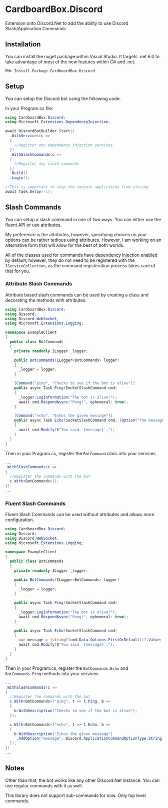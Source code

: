 # CardboardBox.Discord
Extension onto Discord.Net to add the ability to use Discord Slash/Application Commands

## Installation
You can install the nuget package within Visual Studio. It targets .net 6.0 to take advantage of most of the new features within C# and .net.

```
PM> Install-Package CardboardBox.Discord
```

## Setup
You can setup the Discord bot using the following code:

In your Program.cs file:
```csharp
using CardboardBox.Discord;
using Microsoft.Extensions.DependencyInjection;

await DiscordBotBuilder.Start()
  .WithServices(c => 
  {
    //Register any dependency injection services
  })
  .WithSlashCommands(c =>
  {
    //Register any slash commands
  })
  .Build()
  .Login();

//This is important to stop the console application from closing
await Task.Delay(-1);
```

## Slash Commands
You can setup a slash command in one of two ways. You can either use the fluent API or use attributes.

My preference is the attributes, however, specifying choices on your options can be rather tedious using attributes. However, I am working on an alternative form that will allow for the best of both worlds.

All of the classes used for commands have dependency injection enabled by default, however, they do not need to be registered with the `IServiceCollection`, as the command registeration process takes care of that for you.

### Attribute Slash Commands
Attribute based slash commands can be used by creating a class and decorating the methods with attributes.

```csharp
using CardboardBox.Discord;
using Discord;
using Discord.WebSocket;
using Microsoft.Extensions.Logging;

namespace ExampleClient 
{
  public class BotCommands 
  {
    private readonly ILogger _logger;

    public BotCommands(ILogger<BotCommands> logger)
    {
      _logger = logger;
    }

    [Command("ping", "Checks to see if the bot is alive")]
    public async Task Ping(SocketSlashCommand cmd)
    {
      _logger.LogInformation("The bot is alive!");
      await cmd.RespondAsync("Pong!", ephemeral: true);
    }

    [Command("echo", "Echos the given message")]
    public async Task Echo(SocketSlashCommand cmd, [Option("The message to echo", true)] string message)
    {
      await cmd.Modify($"You said `{message}`.");
    }
  }
}
```

Then in your Program.cs, register the `BotCommand` class into your services

```csharp
...
.WithSlashCommands(c => 
{
  //Register the commands with the bot
  c.With<BotCommands>();
})
...
```

### Fluent Slash Commands
Fluent Slash Commands can be used without attributes and allows more configuration.

```csharp
using CardboardBox.Discord;
using Discord;
using Discord.WebSocket;
using Microsoft.Extensions.Logging;

namespace ExampleClient 
{
  public class BotCommands 
  {
    private readonly ILogger _logger;

    public BotCommands(ILogger<BotCommands> logger)
    {
      _logger = logger;
    }

    public async Task Ping(SocketSlashCommand cmd)
    {
      _logger.LogInformation("The bot is alive!");
      await cmd.RespondAsync("Pong!", ephemeral: true);
    }

    public async Task Echo(SocketSlashCommand cmd)
    {
      var message = (string?)cmd.Data.Options.FirstOrDefault()?.Value;
      await cmd.Modify($"You said `{message}`.");
    }
  }
}
```

Then in your Program.cs, register the `BotCommands.Echo` and `BotCommands.Ping` methods into your services

```csharp
...
.WithSlashCommands(c => 
{
  //Register the commands with the bot
  c.With<BotCommands>("ping", t => t.Ping, b => 
  {
    b.WithDescription("Checks to see if the bot is alive");
  });

  c.With<BotCommands>("echo", t => t.Echo, b => 
  {
    b.WithDescription("Echos the given message")
     .AddOption("message", Discord.ApplicationCommandOptionType.String, "The message to echo", true);
  });
})
...
```

## Notes
Other than that, the bot works like any other Discord.Net instance. You can use regular commands with it as well.

This library does not support sub-commands for now. Only top level commands.
